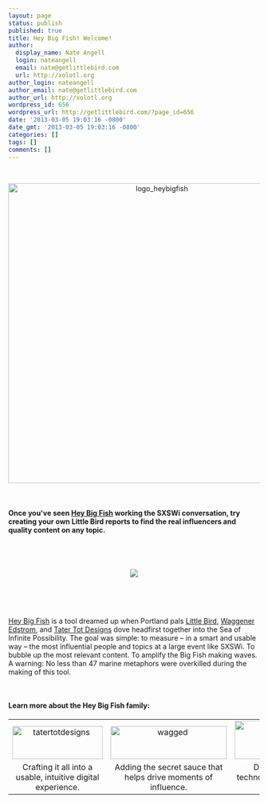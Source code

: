 ```yaml
---
layout: page
status: publish
published: true
title: Hey Big Fish! Welcome!
author:
  display_name: Nate Angell
  login: nateangell
  email: nate@getlittlebird.com
  url: http://xolotl.org
author_login: nateangell
author_email: nate@getlittlebird.com
author_url: http://xolotl.org
wordpress_id: 656
wordpress_url: http://getlittlebird.com/?page_id=656
date: '2013-03-05 19:03:16 -0800'
date_gmt: '2013-03-05 19:03:16 -0800'
categories: []
tags: []
comments: []
---
```

<p>&nbsp;</p>
<p style="text-align: center;"><a title="try Hey Big Fish out for yourself" href="http://heybigfish.com/" target="_blank"><img class="wp-image-668 aligncenter" alt="logo_heybigfish" src="http://getlittlebird.com/wp-content/uploads/2013/03/logo_heybigfish.png" width="600" /></a></p>
<p>&nbsp;</p>
<h4>Once you've seen <a title="try Hey Big Fish out for yourself" href="http://heybigfish.com/" target="_blank">Hey Big Fish</a> working the SXSWi conversation, try creating your own Little Bird reports to find the real influencers and quality content on any topic.</h4>
<p style="text-align:center;"><!--HubSpot Call-to-Action Code --><span class="hs-cta-wrapper" id="hs-cta-wrapper-28175ebf-0a22-4faf-9006-4737b9c6c6c5"><br />
    <span class="hs-cta-node hs-cta-28175ebf-0a22-4faf-9006-4737b9c6c6c5" id="hs-cta-28175ebf-0a22-4faf-9006-4737b9c6c6c5"><br />
        <!--[if lte IE 8]>
<div id="hs-cta-ie-element"></div>
<p><![endif]--><br />
        <a href="http://cta-redirect.hubspot.com/cta/redirect/209207/28175ebf-0a22-4faf-9006-4737b9c6c6c5"><img class="hs-cta-img" id="hs-cta-img-28175ebf-0a22-4faf-9006-4737b9c6c6c5" style="border-width:0px;" src="http://no-cache.hubspot.com/cta/default/209207/28175ebf-0a22-4faf-9006-4737b9c6c6c5.png" /></a><br />
    </span><br />
    <script type="text/javascript"><br />
        (function(){<br />
            var s='hubspotutk',r,c=((r=new RegExp('(^|; )'+s+'=([^;]*)').exec(document.cookie))?r[2]:''),w=window;w[s]=w[s]||c,<br />
                hsjs = document.createElement("script"), el=document.getElementById("hs-cta-28175ebf-0a22-4faf-9006-4737b9c6c6c5");<br />
            hsjs.type = "text/javascript";hsjs.async = true;<br />
            hsjs.src = "//cta-service-cms2.hubspot.com/cs/loader-v2.js?pg=28175ebf-0a22-4faf-9006-4737b9c6c6c5&pid=209207&hsutk=" + encodeURIComponent(c);<br />
            (document.getElementsByTagName("head")[0]||document.getElementsByTagName("body")[0]).appendChild(hsjs);<br />
            try{el.style.visibility="hidden";}catch(err){}<br />
            setTimeout(function() {try{el.style.visibility="visible";}catch(err){}}, 2500);<br />
        })();<br />
    </script><br />
</span><!-- end HubSpot Call-to-Action Code --></p>
<p>&nbsp;</p>
<p><a title="try Hey Big Fish out for yourself" href="http://heybigfish.com/" target="_blank">Hey Big Fish</a> is a tool dreamed up when Portland pals <a href="http://getlittlebird.com/">Little Bird</a>, <a href="http://waggeneredstrom.com/" target="_blank">Waggener Edstrom</a>, and <a href="http://tatertotdesigns.com/" target="_blank">Tater Tot Designs</a> dove headfirst together into the Sea of Infinite Possibility. The goal was simple: to measure – in a smart and usable way – the most influential people and topics at a large event like SXSWi. To bubble up the most relevant content. To amplify the Big Fish making waves. A warning: No less than 47 marine metaphors were overkilled during the making of this tool.</p>
<p>&nbsp;</p>
<h4>Learn more about the Hey Big Fish family:</h4>
<table border="0" cellspacing="0" cellpadding="10">
<tbody>
<tr style="text-align: center;">
<td style="vertical-align: bottom;"><a href="http://tatertotdesigns.com/" target="_blank"><img class="alignnone size-full wp-image-662" alt="tatertotdesigns" src="http://getlittlebird.com/wp-content/uploads/2013/03/tatertotdesigns.png" width="181" height="66" /></a></td>
<td style="vertical-align: bottom;"><a href="http://waggeneredstrom.com/" target="_blank"><img class="alignnone size-full wp-image-661" alt="wagged" src="http://getlittlebird.com/wp-content/uploads/2013/03/wagged.png" width="233" height="66" /></a></td>
<td style="vertical-align: bottom;"><a href="http://getlittlebird.com/"><img class="alignnone size-full wp-image-660" alt="littlebird" src="http://getlittlebird.com/wp-content/uploads/2013/03/littlebird.png" width="180" height="77" /></a></td>
</tr>
<tr style="text-align: center;">
<td>Crafting it all into a usable, intuitive digital experience.</td>
<td>Adding the secret sauce that helps drive moments of influence.</td>
<td>Delivering the technology to discover influence.</td>
</tr>
</tbody>
</table>
<p>&nbsp;</p>
<p>&nbsp;</p>
